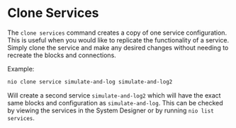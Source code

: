 # Clone Services

The `clone services` command creates a copy of one service configuration. This is useful when you would like to replicate the functionality of a service. Simply clone the service and make any desired changes without needing to recreate the blocks and connections.

Example:
```bash
nio clone service simulate-and-log simulate-and-log2
```
Will create a second service `simulate-and-log2` which will have the exact same blocks and configuration as `simulate-and-log`. This can be checked by viewing the services in the System Designer or by running `nio list services`.
